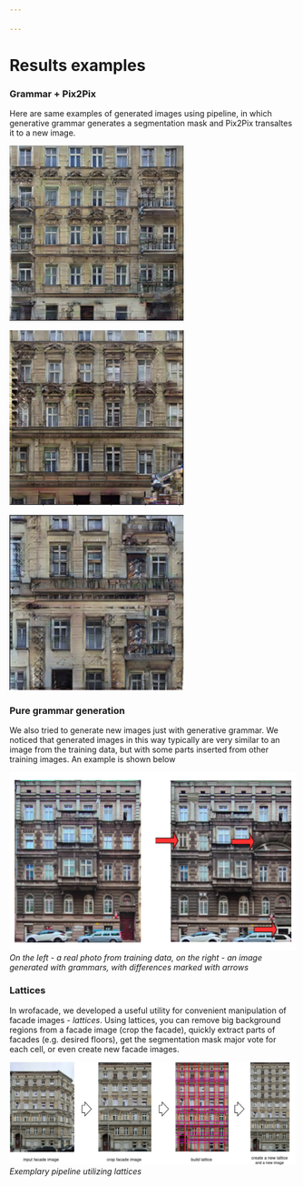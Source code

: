 ```yaml
---

---
```

# Results examples

### Grammar + Pix2Pix

Here are same examples of generated images using pipeline, in which
generative grammar generates a segmentation mask and Pix2Pix transaltes
it to a new image.

![grammar + pix2pix example 1](img/example-grammar-pix2pix-1.png)

![grammar + pix2pix example 2](img/example-grammar-pix2pix-2.png)

![grammar + pix2pix example 3](img/example-grammar-pix2pix-3.png)

### Pure grammar generation

We also tried to generate new images just with generative grammar.
We noticed that generated images in this way typically are very similar
to an image from the training data, but with some parts inserted from
other training images. An example is shown below

![pure grammar generation example](img/example-grammar-pure.png)
_On the left - a real photo from training data, on the right - an image
generated with grammars, with differences marked with arrows_

### Lattices

In wrofacade, we developed a useful utility for convenient manipulation of
facade images - _lattices_. Using lattices, you can remove big background regions from a facade image (crop the facade), quickly extract parts of facades (e.g. desired floors), get the segmentation mask major vote for each cell, or even create new facade images.

![lattice pipeline example](img/example-lattices.png)
_Exemplary pipeline utilizing lattices_

